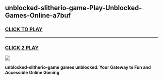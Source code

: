 
## unblocked-slitherio-game-Play-Unblocked-Games-Online-a7buf
<h3>
<a href="https://premium76.site?title=unblocked-slitherio-game&ref=24A">CLICK TO PLAY</a></h3>
<hr>

<h3>
<a href="https://premium76.site?title=unblocked-slitherio-game&ref=24A">CLICK 2 PLAY</a>
  
</h3>

<a href="https://premium76.site?title=unblocked-slitherio-game&ref=24A"><img src="https://clearcache.store/games.png"></a>


**unblocked-slitherio-game games unblocked: Your Gateway to Fun and Accessible Online Gaming**
